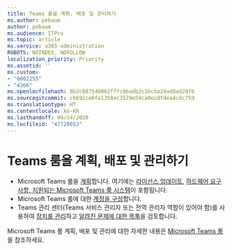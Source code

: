 ```yaml
---
title: Teams 룸을 계획, 배포 및 관리하기
ms.author: pebaum
author: pebaum
ms.audience: ITPro
ms.topic: article
ms.service: o365-administration
ROBOTS: NOINDEX, NOFOLLOW
localization_priority: Priority
ms.assetid: ''
ms.custom:
- "9002255"
- "4366"
ms.openlocfilehash: 8b3c887540062fffc0badb2c1bcba24ad8ad2df6
ms.sourcegitcommit: c6692ce0fa1358ec3529e59ca0ecdfdea4cdc759
ms.translationtype: HT
ms.contentlocale: ko-KR
ms.lasthandoff: 09/14/2020
ms.locfileid: "47728653"
---
```

# <a name="plan-deploy-and-manage-teams-rooms"></a>Teams 룸을 계획, 배포 및 관리하기

- Microsoft Teams 룸을 [계획](https://docs.microsoft.com/microsoftteams/rooms/rooms-plan)합니다. 여기에는 [라이선스 업데이트](https://docs.microsoft.com/microsoftteams/rooms/rooms-licensing), [하드웨어 요구 사항, 지원되는 Microsoft Teams 룸 시스템](https://docs.microsoft.com/microsoftteams/rooms/requirements#hardware-requirements)이 포함됩니다.
- Microsoft Teams 룸에 대한 [계정을 구성](https://docs.microsoft.com/microsoftteams/rooms/rooms-configure-accounts)합니다.
- Teams 관리 센터(Teams 서비스 관리자 또는 전역 관리자 역할이 있어야 함)를 사용하여 [장치를 관리](https://docs.microsoft.com/microsoftteams/rooms/rooms-manage)하고 [알려진 문제에 대한 목록](https://docs.microsoft.com/microsoftteams/rooms/known-issues)을 검토합니다.

Microsoft Teams 룸 계획, 배포 및 관리에 대한 자세한 내용은 [Microsoft Teams 룸](https://docs.microsoft.com/microsoftteams/rooms/)을 참조하세요.
